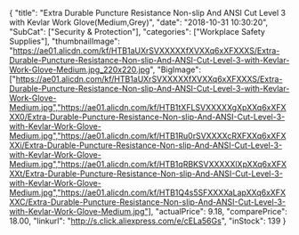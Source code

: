 {
	"title": "Extra Durable Puncture Resistance Non-slip And ANSI Cut Level 3 with Kevlar Work Glove(Medium,Grey)",
	"date": "2018-10-31 10:30:20",
	"SubCat": ["Security & Protection"],
	"categories": ["Workplace Safety Supplies"],
	"thumbnailImage": "https://ae01.alicdn.com/kf/HTB1aUXrSVXXXXXfXVXXq6xXFXXXS/Extra-Durable-Puncture-Resistance-Non-slip-And-ANSI-Cut-Level-3-with-Kevlar-Work-Glove-Medium.jpg_220x220.jpg",
	"BigImage": ["https://ae01.alicdn.com/kf/HTB1aUXrSVXXXXXfXVXXq6xXFXXXS/Extra-Durable-Puncture-Resistance-Non-slip-And-ANSI-Cut-Level-3-with-Kevlar-Work-Glove-Medium.jpg","https://ae01.alicdn.com/kf/HTB1tXFLSVXXXXXgXpXXq6xXFXXX0/Extra-Durable-Puncture-Resistance-Non-slip-And-ANSI-Cut-Level-3-with-Kevlar-Work-Glove-Medium.jpg","https://ae01.alicdn.com/kf/HTB1Ru0rSVXXXXcRXFXXq6xXFXXXi/Extra-Durable-Puncture-Resistance-Non-slip-And-ANSI-Cut-Level-3-with-Kevlar-Work-Glove-Medium.jpg","https://ae01.alicdn.com/kf/HTB1qRBKSVXXXXXlXpXXq6xXFXXXt/Extra-Durable-Puncture-Resistance-Non-slip-And-ANSI-Cut-Level-3-with-Kevlar-Work-Glove-Medium.jpg","https://ae01.alicdn.com/kf/HTB1Q4s5SFXXXXaLapXXq6xXFXXXC/Extra-Durable-Puncture-Resistance-Non-slip-And-ANSI-Cut-Level-3-with-Kevlar-Work-Glove-Medium.jpg"],
	"actualPrice": 9.18,
	"comparePrice": 18.00,
	"linkurl": "http://s.click.aliexpress.com/e/cELa56Gs",
	"inStock": 139
}
